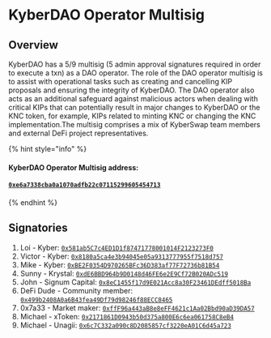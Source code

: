 # KyberDAO Operator Multisig

## Overview

KyberDAO has a 5/9 multisig (5 admin approval signatures required in order to execute a txn) as a DAO operator. The role of the DAO operator multisig is to assist with operational tasks such as creating and cancelling KIP proposals and ensuring the integrity of KyberDAO. The DAO operator also acts as an additional safeguard against malicious actors when dealing with critical KIPs that can potentially result in major changes to KyberDAO or the KNC token, for example, KIPs related to minting KNC or changing the KNC implementation.The multisig comprises a mix of KyberSwap team members and external DeFi project representatives.

{% hint style="info" %}
#### KyberDAO Operator Multisig address:&#x20;

#### [`0xe6a7338cba0a1070adfb22c07115299605454713`](https://etherscan.io/address/0xe6a7338cba0a1070adfb22c07115299605454713)
{% endhint %}

## Signatories

1. Loi - Kyber: [`0x581ab5C7c4ED1D1f87471778001014F2123273F0`](https://etherscan.io/address/0x581ab5C7c4ED1D1f87471778001014F2123273F0)
2. Victor - Kyber: [`0x8180a5ca4e3b94045e05a9313777955f7518d757`](https://etherscan.io/address/0x8180a5ca4e3b94045e05a9313777955f7518d757)
3. Mike - Kyber: [`0xBE2F0354D970265BFc36D383af77F72736b81B54`](https://etherscan.io/address/0xBE2F0354D970265BFc36D383af77F72736b81B54)
4. Sunny - Krystal: [`0xdE6BBD964b9D0148d46FE6e2E9Cf72B020ADc519`](https://etherscan.io/address/0xdE6BBD964b9D0148d46FE6e2E9Cf72B020ADc519)
5. John - Signum Capital: [`0x8eC1455f17d9E021Acc8a30F23461DEdff5018Ba`](https://etherscan.io/address/0x8eC1455f17d9E021Acc8a30F23461DEdff5018Ba)
6. DeFi Dude - Community member: [`0x499b2408A0a6B43fea49Df79d98246f88ECC8465`](https://etherscan.io/address/0x499b2408A0a6B43fea49Df79d98246f88ECC8465)
7. 0x7a33 - Market maker: [`0xffF96a443aB8e8eFF4621c1Aa02Bbd90aD39DA57`](https://etherscan.io/address/0xffF96a443aB8e8eFF4621c1Aa02Bbd90aD39DA57)
8. Michael - xToken: [`0x2171861D0943b50d375a800E6c6ea061758C8eB4`](https://etherscan.io/address/0x2171861D0943b50d375a800E6c6ea061758C8eB4)
9. Michael - Unagii: [`0x6c7C332a090c8D2085857cf3220eA01C6d45a723`](https://etherscan.io/address/0x6c7C332a090c8D2085857cf3220eA01C6d45a723)
